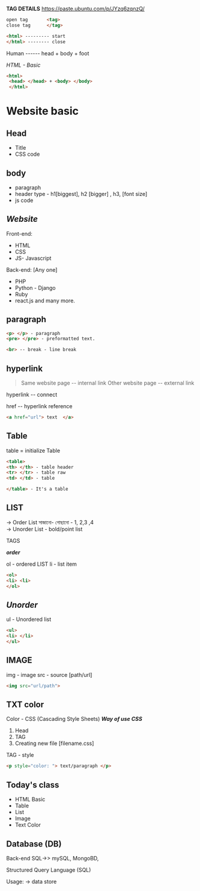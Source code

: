 **TAG DETAILS**
https://paste.ubuntu.com/p/JYzq6zqnzQ/


```html
open tag       <tag>
close tag      </tag>

<html> --------- start
</html> -------- close
```

Human ------ head + body + foot


*HTML - Basic*

```html
<html>
 <head> </head> + <body> </body>    
 </html>
```

# Website basic

Head
-----------------
* Title
* CSS code


body
-------------
* paragraph
* header type - h1[biggest], h2 [bigger] , h3,  [font size]
* js code


***Website***
---
Front-end:
* HTML
* CSS
* JS- Javascript

Back-end:
[Any one]
* PHP
* Python - Django
* Ruby
* react.js and many more.


**paragraph**
---
```html
<p> </p> - paragraph
<pre> </pre> - preformatted text.

<br> -- break - line break
```

**hyperlink**
---
> Same website page -- internal link
> Other website page -- external link

hyperlink -- connect

href -- hyperlink reference

```html
<a href="url"> text  </a>
```



**Table**
---
table = initialize Table
```html
<table>
<th> </th> - table header
<tr> </tr> - table raw
<td> </td> - table

</table> - It's a table
```

**LIST**
---
-> Order List সাজানো- গোছানো - 1, 2,3 ,4  
-> Unorder List - bold/point list

TAGS

***order***

ol - ordered LIST
li - list item
```html
<ol>
<li> <li>
</ol>
```

***Unorder***
---
ul - Unordered list

```html
<ul>
<li> </li>
</ul>
```

**IMAGE**
---
img - image
src - source [path/url]

```html
<img src="url/path">
```

**TXT color**
---
Color - CSS (Cascading Style Sheets)
***Way of use CSS***
1. Head
2. TAG
3. Creating new file [filename.css]

TAG - style
```html
<p style="color: "> text/paragraph </p>
```


**Today's class**
---
<ul>
<li> HTML Basic</li>
<li> Table</li>
<li> List</li>
<li> Image</li>
<li> Text Color</li>
</ul>


**Database (DB)**
---
Back-end
SQL->> mySQL, MongoBD,

Structured Query Language (SQL)

Usage:
-> data store
